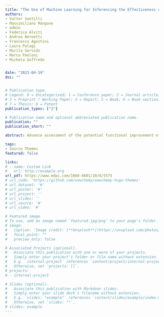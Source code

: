 ```yaml
---
title: "The Use of Machine Learning for Inferencing the Effectiveness of a Rehabilitation Program for Orthopedic and Neurological Patients"
authors:
- Valter Santilli
- Massimiliano Mangone
- admin 
- Federica Alviti
- Andrea Bernetti
- Francesco Agostini
- Laura Palagi
- Marila Servido
- Marco Paoloni 
- Michela Goffredo


date: "2023-04-19"
doi: ""


# Publication type.
# Legend: 0 = Uncategorized; 1 = Conference paper; 2 = Journal article;
# 3 = Preprint / Working Paper; 4 = Report; 5 = Book; 6 = Book section;
# 7 = Thesis; 8 = Patent
publication_types: ["2"]

# Publication name and optional abbreviated publication name.
publication: ""
publication_short: ""

abstract: Advance assessment of the potential functional improvement of patients undergoing a rehabilitation program is crucial in developing precision medicine tools and patient-oriented rehabilitation programs, as well as in better allocating resources in hospitals. In this work, we propose a novel approach to this problem using machine learning algorithms focused on assessing the modified Barthel index (mBI) as an indicator of functional ability. We build four tree-based ensemble machine learning models and train them on a private training cohort of orthopedic (OP) and neurological (NP) hospital discharges. Moreover, we evaluate the models using a validation set for each category of patients using root mean squared error (RMSE) as an absolute error indicator between the predicted mBI and the actual values. The best results obtained from the study are an RMSE of 6.58 for OP patients and 8.66 for NP patients, which shows the potential of artificial intelligence in predicting the functional improvement of patients undergoing rehabilitation. 

tags:
- Source Themes
featured: false

links:
# - name: Custom Link
#   url: http://example.org
url_pdf: https://www.mdpi.com/1660-4601/20/8/5575
# url_code: 'https://github.com/wowchemy/wowchemy-hugo-themes'
# url_dataset: '#'
# url_poster: '#'
# url_project: ''
# url_slides: ''
# url_source: '#'
# url_video: '#'

# Featured image
# To use, add an image named `featured.jpg/png` to your page's folder. 
# image:
#   caption: 'Image credit: [**Unsplash**](https://unsplash.com/photos/s9CC2SKySJM)'
#   focal_point: ""
#   preview_only: false

# Associated Projects (optional).
#   Associate this publication with one or more of your projects.
#   Simply enter your project's folder or file name without extension.
#   E.g. `internal-project` references `content/project/internal-project/index.md`.
#   Otherwise, set `projects: []`.
# projects:
# - internal-project

# Slides (optional).
#   Associate this publication with Markdown slides.
#   Simply enter your slide deck's filename without extension.
#   E.g. `slides: "example"` references `content/slides/example/index.md`.
#   Otherwise, set `slides: ""`.
# slides: example
---
```

